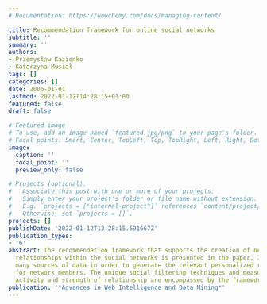 ```yaml
---
# Documentation: https://wowchemy.com/docs/managing-content/

title: Recommendation framework for online social networks
subtitle: ''
summary: ''
authors:
- Przemysław Kazienko
- Katarzyna Musiał
tags: []
categories: []
date: 2006-01-01
lastmod: 2022-01-12T14:28:15+01:00
featured: false
draft: false

# Featured image
# To use, add an image named `featured.jpg/png` to your page's folder.
# Focal points: Smart, Center, TopLeft, Top, TopRight, Left, Right, BottomLeft, Bottom, BottomRight.
image:
  caption: ''
  focal_point: ''
  preview_only: false

# Projects (optional).
#   Associate this post with one or more of your projects.
#   Simply enter your project's folder or file name without extension.
#   E.g. `projects = ["internal-project"]` references `content/project/deep-learning/index.md`.
#   Otherwise, set `projects = []`.
projects: []
publishDate: '2022-01-12T13:28:15.591667Z'
publication_types:
- '6'
abstract: The recommendation framework that supports the creation of new interpersonal
  relationships within the social networks is presented in the paper. It integrates
  many sources of data in order to generate the relevant personalized recommendations
  for network members. The unique social filtering techniques and measures of the
  activity and strength of relationship are encompassed by the framework.
publication: '*Advances in Web Intelligence and Data Mining*'
---
```

